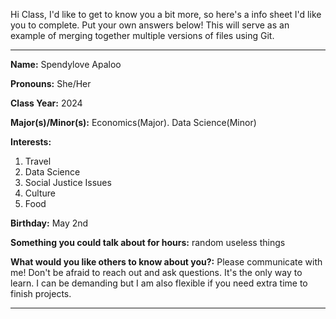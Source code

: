 Hi Class, I'd like to get to know you a bit more, so here's a info sheet I'd like you to complete. Put your own answers below! This will serve as an example of merging together multiple versions of files using Git.

---

**Name:** Spendylove Apaloo

**Pronouns:** She/Her

**Class Year:** 2024

**Major(s)/Minor(s):** Economics(Major). Data Science(Minor)

**Interests:** 

  1. Travel
  2. Data Science
  3. Social Justice Issues
  4. Culture
  5. Food

**Birthday:** May 2nd

**Something you could talk about for hours:** random useless things

**What would you like others to know about you?:** Please communicate with me! Don't be afraid to reach out and ask questions. It's the only way to learn. I can be demanding but I am also flexible if you need extra time to finish projects.

---
